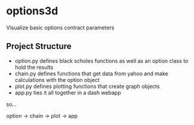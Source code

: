 # options3d
Visualize basic options contract parameters

## Project Structure

* option.py defines black scholes functions as well as an option class to hold the results
* chain.py defines functions that get data from yahoo and make calculations with the option object
* plot.py defines plotting functions that create graph objects
* app.py ties it all together in a dash webapp

so...

option -> chain -> plot -> app
